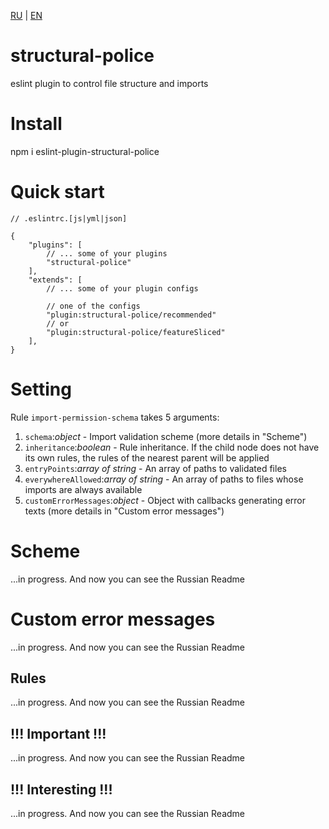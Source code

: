 [RU](https://github.com/Tontoncher/structural-police/blob/master/README.md) | [EN](https://github.com/Tontoncher/structural-police/blob/master/README-en.md)

# **structural-police**
eslint plugin to control file structure and imports

# **Install**
npm i eslint-plugin-structural-police

# **Quick start**
```
// .eslintrc.[js|yml|json]

{
    "plugins": [
        // ... some of your plugins
        "structural-police"
    ],
    "extends": [
        // ... some of your plugin configs
        
        // one of the configs
        "plugin:structural-police/recommended"
        // or
        "plugin:structural-police/featureSliced"
    ],
}
```

# **Setting**
Rule `import-permission-schema` takes 5 arguments:

1. `schema`:_object_ - Import validation scheme (more details in "Scheme")
2. `inheritance`:_boolean_ - Rule inheritance. If the child node does not have its own
   rules, the rules of the nearest parent will be applied
3. `entryPoints`:_array of string_ - An array of paths to validated files
4. `everywhereAllowed`:_array of string_ - An array of paths to files whose imports
   are always available
5. `customErrorMessages`:_object_ - Object with callbacks generating error texts
   (more details in "Custom error messages")

# **Scheme**
...in progress. And now you can see the Russian Readme

# **Custom error messages**
...in progress. And now you can see the Russian Readme

## **Rules**
...in progress. And now you can see the Russian Readme

## !!! Important !!!
...in progress. And now you can see the Russian Readme

## !!! Interesting !!!
...in progress. And now you can see the Russian Readme
